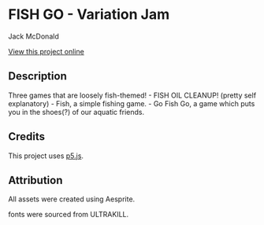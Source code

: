 # FISH GO - Variation Jam

Jack McDonald

[View this project online](https://mcbeaniee.github.io/cart253/topics/variation-jam-jack/)

## Description

Three games that are loosely fish-themed!
    - FISH OIL CLEANUP! (pretty self explanatory)
    - Fish, a simple fishing game.
    - Go Fish Go, a game which puts you in the shoes(?) of our aquatic friends.

## Credits

This project uses [p5.js](https://p5js.org).

## Attribution

All assets were created using Aesprite.

fonts were sourced from ULTRAKILL.
